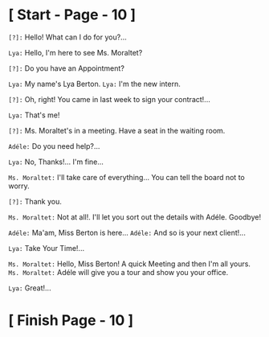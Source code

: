 #						 [ Start - Page - 10 ]

`[?]:` Hello! What can I do for you?...

`Lya:` Hello, I'm here to see Ms. Moraltet?

`[?]:` Do you have an Appointment?

`Lya:` My name's Lya Berton.
`Lya:` I'm the new intern.

`[?]:` Oh, right! You came in last week to sign your contract!...

`Lya:` That's me!

`[?]:` Ms. Moraltet's in a meeting. Have a seat in the waiting room.

`Adéle:` Do you need help?...

`Lya:` No, Thanks!... I'm fine...

`Ms. Moraltet:` I'll take care of everything... You can tell the board not to worry.

`[?]:` Thank you.

`Ms. Moraltet:` Not at all!. I'll let you sort out the details with Adéle. Goodbye!

`Adéle:` Ma'am, Miss Berton is here...
`Adéle:` And so is your next client!...

`Lya:` Take Your Time!...

`Ms. Moraltet:` Hello, Miss Berton! A quick Meeting and then I'm all yours.
`Ms. Moraltet:` Adéle will give you a tour and show you your office.

`Lya:` Great!...


#					            [  Finish Page - 10  ]
